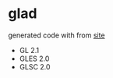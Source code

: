 # glad

generated code with from [site](https://glad.dav1d.de/#profile=compatibility&language=c&specification=gl&loader=on&api=gl%3D2.1&api=gles2%3D2.0&api=glsc2%3D2.0&api=gles1%3D1.0)

- GL 2.1
- GLES 2.0
- GLSC 2.0
